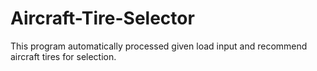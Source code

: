 # Aircraft-Tire-Selector
This program automatically processed given load input and recommend aircraft tires for selection. 

